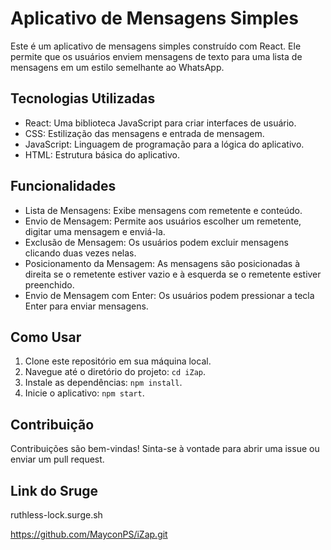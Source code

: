 # Aplicativo de Mensagens Simples

Este é um aplicativo de mensagens simples construído com React. Ele permite que os usuários enviem mensagens de texto para uma lista de mensagens em um estilo semelhante ao WhatsApp.

## Tecnologias Utilizadas

- React: Uma biblioteca JavaScript para criar interfaces de usuário.
- CSS: Estilização das mensagens e entrada de mensagem.
- JavaScript: Linguagem de programação para a lógica do aplicativo.
- HTML: Estrutura básica do aplicativo.

## Funcionalidades

- Lista de Mensagens: Exibe mensagens com remetente e conteúdo.
- Envio de Mensagem: Permite aos usuários escolher um remetente, digitar uma mensagem e enviá-la.
- Exclusão de Mensagem: Os usuários podem excluir mensagens clicando duas vezes nelas.
- Posicionamento da Mensagem: As mensagens são posicionadas à direita se o remetente estiver vazio e à esquerda se o remetente estiver preenchido.
- Envio de Mensagem com Enter: Os usuários podem pressionar a tecla Enter para enviar mensagens.

## Como Usar

1. Clone este repositório em sua máquina local.
2. Navegue até o diretório do projeto: `cd iZap`.
3. Instale as dependências: `npm install`.
4. Inicie o aplicativo: `npm start`.

## Contribuição

Contribuições são bem-vindas! Sinta-se à vontade para abrir uma issue ou enviar um pull request.

## Link do Sruge

ruthless-lock.surge.sh

https://github.com/MayconPS/iZap.git